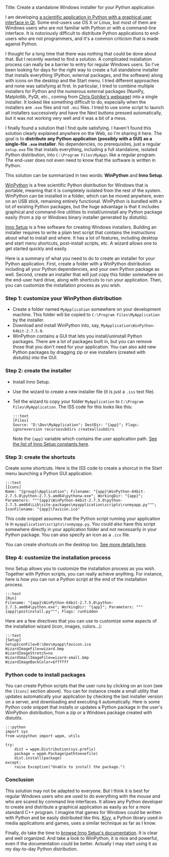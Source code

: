 Title: Create a standalone Windows installer for your Python application

I am developing [a scientific application in Python with a graphical user interface in Qt](https://github.com/klusta-team/klustaviewa). Some end-users use OS X or Linux, but most of them are Windows users who are not familiar with Python or with a command-line interface. It is notoriously difficult to distribute Python applications to end-users who are not programmers, and it's a common criticism that is made against Python.

I thought for a long time that there was nothing that could be done about that. But I recently wanted to find a solution. A complicated installation process can really be a barrier to entry for regular Windows users. So I've been looking for days for the right way to create a full standalone installer that installs everything (Python, external packages, and the software) along with icons on the desktop and the Start menu. I tried different approaches and none was satisfying at first. In particular, I tried to combine multiple installers for Python and the numerous external packages (NumPy, Matplotlib, PyQt, etc., coming from [Chris Gohlke's webpage](http://www.lfd.uci.edu/~gohlke/pythonlibs/)) into a single installer. It looked like something difficult to do, especially when the installers are `.exe` files and not `.msi` files. I tried to use some script to launch all installers successively and have the Next buttons pressed automatically, but it was not working very well and it was a bit of a mess.

I finally found a solution that I find quite satisfying. I haven't found this solution clearly explained anywhere on the Web, so I'm sharing it here. The goal is to **distribute any Python application (possibly with a GUI) as a single-file `.exe` installer**. No dependencies, no prerequisites, just a regular `setup.exe` file that installs everything, including a full standalone, isolated Python distribution, into `C:\Program Files\MyApp\` like a regular program. The end-user does not even need to know that the software is written in Python.

This solution can be summarized in two words: **WinPython** and **Inno Setup**.

[WinPython](https://code.google.com/p/winpython/) is a free scientific Python distribution for Windows that is portable, meaning that it is completely isolated from the rest of the system. WinPython can be installed in a folder, which can be moved anywhere, even on an USB stick, remaining entirely functional. WinPython is bundled with a lot of existing Python packages, but the huge advantage is that it includes graphical and command-line utilities to install/uninstall any Python package easily (from a zip or Windows binary installer generated by distutils).

[Inno Setup](http://www.jrsoftware.org/isinfo.php) is a free software for creating Windows installers. Building an installer requires to write a plain text script that contains the instructions about what to install and where. It has a lot of features, including desktop and start menu shortcuts, post-install scripts, etc. A wizard allows one to get started quickly and easily.

Here is a summary of what you need to do to create an installer for your Python application. First, create a folder with a WinPython distribution including all your Python dependencies, and your own Python package as well. Second, create an installer that will just copy this folder somewhere on the end-user hard drive, along with shortcuts to run your application. Then, you can customize the installation process as you wish.

### Step 1: customize your WinPython distribution

  * Create a folder named `MyApplication` somewhere on your development machine. This folder will be copied to `C:\Program Files\MyApplication` by the installer.
  * Download and install WinPython into, say, `MyApplication\WinPython-64bit-2.7.5.0`.
  * WinPython contains a GUI that lets you install/uninstall Python packages. There are a lot of packages built in, but you can remove those that you don't need for your application. You can also add new Python packages by dragging zip or exe installers (created with distutils) into the GUI.
  
### Step 2: create the installer

  * Install Inno Setup.
  * Use the wizard to create a new installer file (it is just a `.iss` text file).
  * Tell the wizard to copy your folder `MyApplication` to `C:\Program Files\MyApplication`. The ISS code for this looks like this:
  
        :::text
        [Files]
        Source: "D:\Dev\MyApplication"; DestDir: "{app}"; Flags: ignoreversion recursesubdirs createallsubdirs
        
    Note the `{app}` variable which contains the user application path. [See the list of Inno Setup constants here](http://www.jrsoftware.org/ishelp/index.php?topic=consts).

### Step 3: create the shortcuts
    
Create some shortcuts. Here is the ISS code to create a shorcut in the Start menu launching a Python GUI application:

    :::text
    [Icons]
    Name: "{group}\Application"; Filename: "{app}\WinPython-64bit-2.7.5.0\python-2.7.5.amd64\pythonw.exe"; WorkingDir: "{app}"; Parameters: """{app}\WinPython-64bit-2.7.5.0\python-2.7.5.amd64\Lib\site-packages\myapplication\scripts\runmyapp.py"""; IconFilename: "{app}\favicon.ico"

This code snippet assumes that the Python script running your application is in `myapplication\scripts\runmyapp.py`. You could also have this script somewhere directly in your application folder and not necessarily in your Python package. You can also specify an icon as a `.ico` file.

You can create shortcuts on the desktop too. [See more details here](http://www.jrsoftware.org/ishelp/topic_iconssection.htm).

    
### Step 4: customize the installation process

Inno Setup allows you to customize the installation process as you wish. Together with Python scripts, you can really achieve anything. For instance, here is how you can run a Python script at the end of the installation process.

    :::text
    [Run]
    Filename: "{app}\WinPython-64bit-2.7.5.0\python-2.7.5.amd64\python.exe"; WorkingDir: "{app}"; Parameters: """{app}\postinstall.py"""; Flags: runhidden

Here are a few directives that you can use to customize some aspects of the installation wizard (icon, images, colors...):
    
    :::text
    [Setup]
    SetupIconFile=D:\Dev\myapp\favicon.ico
    WizardImageFile=wizard.bmp
    WizardImageStretch=no
    WizardSmallImageFile=wizard-small.bmp
    WizardImageBackColor=$ffffff

### Python code to install packages

You can create Python scripts that the user runs by clicking on an icon (see the `[Icons]` section above). You can for instance create a small utility that updates automatically your application by checking the last installer version on a server, and downloading and executing it automatically. Here is some Python code snippet that installs or updates a Python package in the user's WinPython distribution, from a zip or a Windows package created with distutils.

    :::python
    import sys
    from winpython import wppm, utils
    
    try:
        dist = wppm.Distribution(sys.prefix)
        package = wppm.Package(pathtoexefile)
        dist.install(package)
    except:
        raise Exception("Unable to install the package.")

### Conclusion

This solution may not be adapted to everyone. But I think it is best for regular Windows users who are used to do everything with the mouse and who are scared by command line interfaces. It allows any Python developer to create and distribute a graphical application as easily as for a more standard C++ program. I imagine that games for Windows could be written with Python and be easily distributed like this. [Kivy](http://kivy.org/), a Python library used in media applications and games, uses a similar technique as far as I know.

Finally, do take the time to [browse Inno Setup's documentation](http://www.jrsoftware.org/ishelp/). It is clear and well organized. And take a look to WinPython, it is nice and powerful, even if the documentation could be better. Actually I may start using it as my day-to-day Python distribution.

